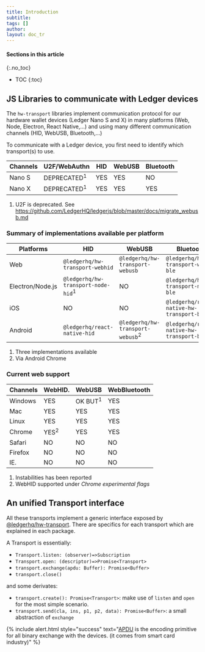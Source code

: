 ```yaml
---
title: Introduction
subtitle:
tags: []
author:
layout: doc_tr
---
```


#### Sections in this article
{:.no_toc}
* TOC
{:toc}

## JS Libraries to communicate with Ledger devices

The `hw-transport` libraries implement communication protocol for our hardware wallet devices (Ledger Nano S and X) in many platforms (Web, Node, Electron, React Native,...) and using many different communication channels (HID, WebUSB, Bluetooth,...)

To communicate with a Ledger device, you first need to identify which transport(s) to use.

| Channels | U2F/WebAuthn | HID | WebUSB | Bluetooth |
|----------|--------------|-----|--------|-----------|
| Nano S   | DEPRECATED<sup>1</sup> | YES | YES    | NO        |
| Nano X   | DEPRECATED<sup>1</sup> | YES | YES    | YES       |

1. U2F is deprecated. See https://github.com/LedgerHQ/ledgerjs/blob/master/docs/migrate_webusb.md


### Summary of implementations available per platform


|    Platforms     |                HID                |       WebUSB        |           Bluetooth           |
|------------------|-----------------------------------|---------------------|-------------------------------|
| Web              | `@ledgerhq/hw-transport-webhid` | `@ledgerhq/hw-transport-webusb` | `@ledgerhq/hw-transport-web-ble`          |
| Electron/Node.js | `@ledgerhq/hw-transport-node-hid`<sup>1</sup> | NO                  | `@ledgerhq/hw-transport-node-ble`         |
| iOS              | NO                                | NO                  | `@ledgerhq/react-native-hw-transport-ble` |
| Android          | `@ledgerhq/react-native-hid`                  | `@ledgerhq/hw-transport-webusb`<sup>2</sup>    | `@ledgerhq/react-native-hw-transport-ble` |

1. Three implementations available
2. Via Android Chrome


### Current web support


| Channels | WebHID.         | WebUSB             | WebBluetooth |
|----------|-----------------|--------------------|--------------|
| Windows  | YES             | OK BUT<sup>1</sup> | YES          |
| Mac      | YES             | YES                | YES          |
| Linux    | YES             | YES                | YES          |
| Chrome   | YES<sup>2</sup> | YES                | YES          |
| Safari   | NO              | NO                 | NO           |
| Firefox  | NO              | NO                 | NO           |
| IE.      | NO              | NO                 | NO           |


1. Instabilities has been reported
2. WebHID supported under <i>Chrome experimental flags</i>


## An unified Transport interface

All these transports implement a generic interface exposed by
[@ledgerhq/hw-transport](./packages/hw-transport).
There are specifics for each transport which are explained in each package.

A Transport is essentially:

- `Transport.listen: (observer)=>Subscription`
- `Transport.open: (descriptor)=>Promise<Transport>`
- `transport.exchange(apdu: Buffer): Promise<Buffer>`
- `transport.close()`

and some derivates:

- `transport.create(): Promise<Transport>`: make use of `listen` and `open` for the most simple scenario.
- `transport.send(cla, ins, p1, p2, data): Promise<Buffer>`: a small abstraction of `exchange`

<!--  -->
{% include alert.html style="success" text="<a href='https://en.wikipedia.org/wiki/Smart_card_application_protocol_data_unit'>APDU</a> is the encoding primitive for all binary exchange with the devices. (it comes from smart card industry)" %}
<!--  -->

